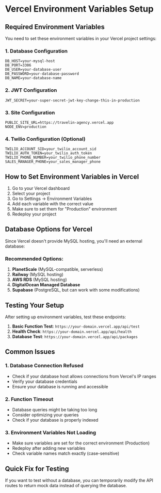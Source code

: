 # Vercel Environment Variables Setup

## Required Environment Variables

You need to set these environment variables in your Vercel project settings:

### 1. Database Configuration
```
DB_HOST=your-mysql-host
DB_PORT=3306
DB_USER=your-database-user
DB_PASSWORD=your-database-password
DB_NAME=your-database-name
```

### 2. JWT Configuration
```
JWT_SECRET=your-super-secret-jwt-key-change-this-in-production
```

### 3. Site Configuration
```
PUBLIC_SITE_URL=https://travelin-agency.vercel.app
NODE_ENV=production
```

### 4. Twilio Configuration (Optional)
```
TWILIO_ACCOUNT_SID=your_twilio_account_sid
TWILIO_AUTH_TOKEN=your_twilio_auth_token
TWILIO_PHONE_NUMBER=your_twilio_phone_number
SALES_MANAGER_PHONE=your_sales_manager_phone
```

## How to Set Environment Variables in Vercel

1. Go to your Vercel dashboard
2. Select your project
3. Go to Settings → Environment Variables
4. Add each variable with the correct value
5. Make sure to set them for "Production" environment
6. Redeploy your project

## Database Options for Vercel

Since Vercel doesn't provide MySQL hosting, you'll need an external database:

### Recommended Options:
1. **PlanetScale** (MySQL-compatible, serverless)
2. **Railway** (MySQL hosting)
3. **AWS RDS** (MySQL hosting)
4. **DigitalOcean Managed Database**
5. **Supabase** (PostgreSQL, but can work with some modifications)

## Testing Your Setup

After setting up environment variables, test these endpoints:

1. **Basic Function Test**: `https://your-domain.vercel.app/api/test`
2. **Health Check**: `https://your-domain.vercel.app/api/health`
3. **Database Test**: `https://your-domain.vercel.app/api/packages`

## Common Issues

### 1. Database Connection Refused
- Check if your database host allows connections from Vercel's IP ranges
- Verify your database credentials
- Ensure your database is running and accessible

### 2. Function Timeout
- Database queries might be taking too long
- Consider optimizing your queries
- Check if your database is properly indexed

### 3. Environment Variables Not Loading
- Make sure variables are set for the correct environment (Production)
- Redeploy after adding new variables
- Check variable names match exactly (case-sensitive)

## Quick Fix for Testing

If you want to test without a database, you can temporarily modify the API routes to return mock data instead of querying the database.
